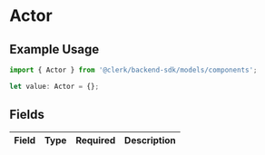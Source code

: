 # Actor

## Example Usage

```typescript
import { Actor } from '@clerk/backend-sdk/models/components';

let value: Actor = {};
```

## Fields

| Field | Type | Required | Description |
| ----- | ---- | -------- | ----------- |
